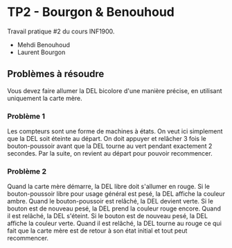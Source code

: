 # TP2 - Bourgon & Benouhoud

Travail pratique #2 du cours INF1900.

* Mehdi Benouhoud
* Laurent Bourgon

## Problèmes à résoudre

Vous devez faire allumer la DEL bicolore d'une manière précise, en utilisant uniquement la carte mère.

### Problème 1

Les compteurs sont une forme de machines à états. On veut ici simplement que la DEL soit éteinte au départ. On doit appuyer et relâcher 3 fois le bouton-poussoir avant que la DEL tourne au vert pendant exactement 2 secondes. Par la suite, on revient au départ pour pouvoir recommencer.

### Problème 2

Quand la carte mère démarre, la DEL libre doit s'allumer en rouge. Si le bouton-poussoir libre pour usage général est pesé, la DEL affiche la couleur ambre. Quand le bouton-poussoir est relâché, la DEL devient verte. Si le bouton est de nouveau pesé, la DEL prend la couleur rouge encore. Quand il est relâché, la DEL s'éteint. Si le bouton est de nouveau pesé, la DEL affiche la couleur verte. Quand il est relâché, la DEL tourne au rouge ce qui fait que la carte mère est de retour à son état initial et tout peut recommencer.
